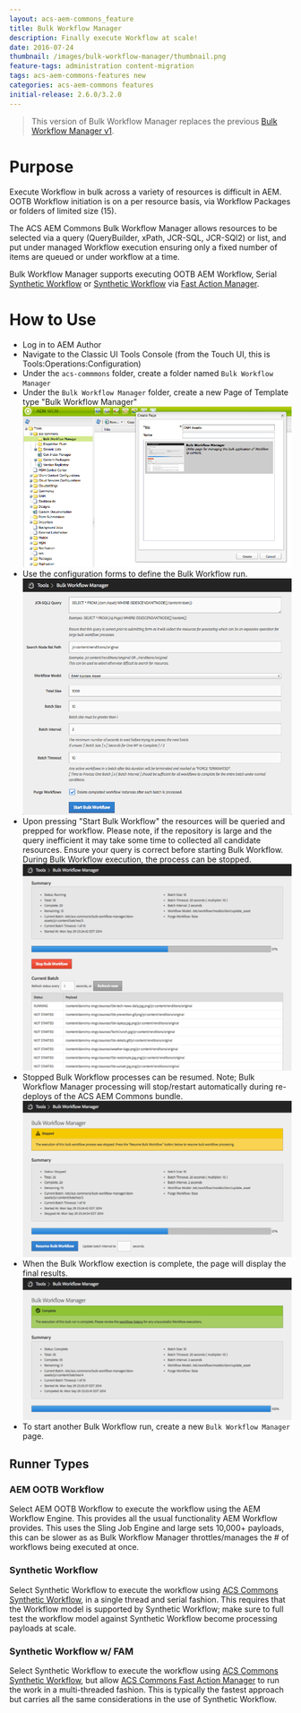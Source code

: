 ```yaml
---
layout: acs-aem-commons_feature
title: Bulk Workflow Manager
description: Finally execute Workflow at scale!
date: 2016-07-24
thumbnail: /images/bulk-workflow-manager/thumbnail.png
feature-tags: administration content-migration
tags: acs-aem-commons-features new
categories: acs-aem-commons features
initial-release: 2.6.0/3.2.0
---
```


> This version of Bulk Workflow Manager replaces the previous [Bulk Workflow Manager v1](/acs-aem-commons/features/bulk-workflow-manager-v1.html).

# Purpose

Execute Workflow in bulk across a variety of resources is difficult in AEM. OOTB Workflow initiation is on a per resource basis, via Workflow Packages or folders of limited size (15).

The ACS AEM Commons Bulk Workflow Manager allows resources to be selected via a query (QueryBuilder, xPath, JCR-SQL, JCR-SQl2) or list, and put under managed Workflow execution ensuring only a fixed number of items are queued or under workflow at a time.

Bulk Workflow Manager supports executing OOTB AEM Workflow, Serial [Synthetic Workflow](/acs-aem-commons/features/synthetic-workflow.html) or [Synthetic Workflow](/acs-aem-commons/features/synthetic-workflow.html) via [Fast Action Manager](/acs-aem-commons/features/fast-action-manager.html).

# How to Use

* Log in to AEM Author
* Navigate to the Classic UI Tools Console (from the Touch UI, this is Tools:Operations:Configuration)
* Under the `acs-commmons` folder, create a folder named `Bulk Workflow Manager`
* Under the `Bulk Workflow Manager` folder, create a new Page of Template type "Bulk Workflow Manager"
![image](/acs-aem-commons/images/bulk-workflow-manager/step-1.png)
* Use the configuration forms to define the Bulk Workflow run.
![image](/acs-aem-commons/images/bulk-workflow-manager/step-2.png)
* Upon pressing "Start Bulk Workflow" the resources will be queried and prepped for workflow. Please note, if the repository is large and the query inefficient it may take some time to collected all candidate resources. Ensure your query is correct before starting Bulk Workflow. During Bulk Workflow execution, the process can be stopped.
![image](/acs-aem-commons/images/bulk-workflow-manager/step-3.png)
* Stopped Bulk Workflow processes can be resumed. Note; Bulk Workflow Manager processing will stop/restart automatically during re-deploys of the ACS AEM Commons bundle.
![image](/acs-aem-commons/images/bulk-workflow-manager/step-4.png)
* When the Bulk Workflow exection is complete, the page will display the final results.
![image](/acs-aem-commons/images/bulk-workflow-manager/step-5.png)
* To start another Bulk Workflow run, create a new `Bulk Workflow Manager` page.

## Runner Types

### AEM OOTB Workflow

Select AEM OOTB Workflow to execute the workflow using the AEM Workflow Engine. This provides all the usual functionality AEM Workflow provides. This uses the Sling Job Engine and large sets 10,000+ payloads, this can be slower as as Bulk Workflow Manager throttles/manages the # of workflows being executed at once.

### Synthetic Workflow

Select Synthetic Workflow to execute the workflow using [ACS Commons Synthetic Workflow](/acs-aem-commons/features/synthetic-workflow.html), in a single thread and serial fashion. This requires that the Workflow model is supported by Synthetic Workflow; make sure to full test the workflow model against Synthetic Workflow become processing payloads at scale.  

### Synthetic Workflow w/ FAM

Select Synthetic Workflow to execute the workflow using [ACS Commons Synthetic Workflow](/acs-aem-commons/features/synthetic-workflow.html), but allow [ACS Commons Fast Action Manager](/acs-aem-commons/features/fast-action-manager.html) to run the work in a multi-threaded fashion. This is typically the fastest approach but carries all the same considerations in the use of Synthetic Workflow.
